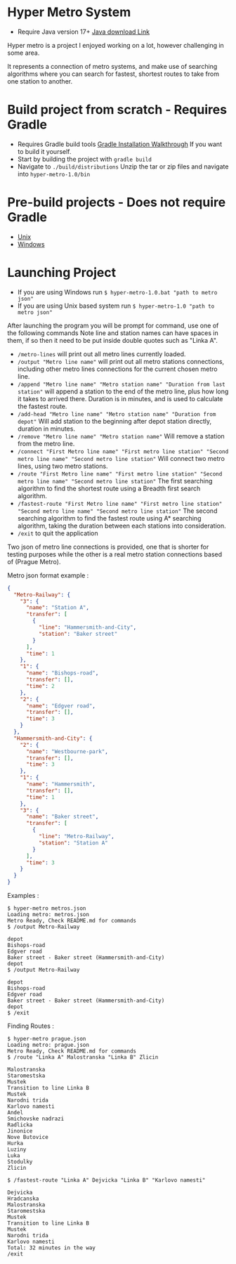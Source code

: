 # Hyper Metro System

- Require Java version 17+ <a href="https://www.oracle.com/de/java/technologies/downloads/">Java download Link</a>

Hyper metro is a project I enjoyed working on a lot, however challenging in some area.

It represents a connection of metro systems, and make use of searching algorithms where you can search for fastest, shortest routes to take from one station to another.

# Build project from scratch - Requires Gradle
- Requires Gradle build tools <a href="https://gradle.org/install/">Gradle Installation Walkthrough</a> If you want to build it yourself.
- Start by building the project with `gradle build`
- Navigate to `./build/distributions` Unzip the tar or zip files and navigate into `hyper-metro-1.0/bin`

# Pre-build projects - Does not require Gradle
- <a href="./release/hyper-metro-1.0.zip">Unix</a>
- <a href="./release/hyper-metro-1.0 - win.zip">Windows</a>

# Launching Project
- If you are using Windows run `$ hyper-metro-1.0.bat "path to metro json"`
- If you are using Unix based system run `$ hyper-metro-1.0 "path to metro json"`

After launching the program you will be prompt for command, use one of the following commands
Note line and station names can have spaces in them, if so then it need to be put inside double quotes such as "Linka A".
- `/metro-lines` will print out all metro lines currently loaded.
- `/output "Metro line name"` will print out all metro stations connections, including other metro lines connections for the current chosen metro line.
- `/append "Metro line name" "Metro station name" "Duration from last station"` will append a station to the end of the metro line, plus how long it takes to arrived there. Duration is in minutes, and is used to calculate the fastest route.
- `/add-head "Metro line name" "Metro station name" "Duration from depot"` Will add station to the beginning after depot station directly, duration in minutes.
- `/remove "Metro line name" "Metro station name"` Will remove a station from the metro line.
- `/connect "First Metro line name" "First metro line station" "Second metro line name" "Second metro line station"` Will connect two metro lines, using two metro stations.
- `/route "First Metro line name" "First metro line station" "Second metro line name" "Second metro line station"` The first searching algorithm to find the shortest route using a Breadth first search algorithm.
- `/fastest-route "First Metro line name" "First metro line station" "Second metro line name" "Second metro line station"` The second searching algorithm to find the fastest route using A* searching algorithm, taking the duration between each stations into consideration.
- `/exit` to quit the application

Two json of metro line connections is provided, one that is shorter for testing purposes while the other is a real metro station connections based of (Prague Metro).

Metro json format example :
```json lines
{
  "Metro-Railway": {
    "3": {
      "name": "Station A",
      "transfer": [
        {
          "line": "Hammersmith-and-City",
          "station": "Baker street"
        }
      ],
      "time": 1
    },
    "1": {
      "name": "Bishops-road",
      "transfer": [],
      "time": 2
    },
    "2": {
      "name": "Edgver road",
      "transfer": [],
      "time": 3
    }
  },
  "Hammersmith-and-City": {
    "2": {
      "name": "Westbourne-park",
      "transfer": [],
      "time": 3
    },
    "1": {
      "name": "Hammersmith",
      "transfer": [],
      "time": 1
    },
    "3": {
      "name": "Baker street",
      "transfer": [
        {
          "line": "Metro-Railway",
          "station": "Station A"
        }
      ],
      "time": 3
    }
  }
}
```
Examples :
```
$ hyper-metro metros.json
Loading metro: metros.json
Metro Ready, Check README.md for commands
$ /output Metro-Railway

depot
Bishops-road
Edgver road
Baker street - Baker street (Hammersmith-and-City)
depot
$ /output Metro-Railway

depot
Bishops-road
Edgver road
Baker street - Baker street (Hammersmith-and-City)
depot
$ /exit
```

Finding Routes :
```
$ hyper-metro prague.json
Loading metro: prague.json
Metro Ready, Check README.md for commands
$ /route "Linka A" Malostranska "Linka B" Zlicin

Malostranska
Staromestska
Mustek
Transition to line Linka B
Mustek
Narodni trida
Karlovo namesti
Andel
Smichovske nadrazi
Radlicka
Jinonice
Nove Butovice
Hurka
Luziny
Luka
Stodulky
Zlicin

$ /fastest-route "Linka A" Dejvicka "Linka B" "Karlovo namesti"

Dejvicka
Hradcanska
Malostranska
Staromestska
Mustek
Transition to line Linka B
Mustek
Narodni trida
Karlovo namesti
Total: 32 minutes in the way
/exit
```